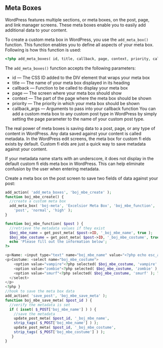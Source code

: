 ## Meta Boxes
WordPress features multiple sections, or meta boxes, on the post, page, and link manager screens.
These meta boxes enable you to easily add additional data to your content.

To create a custom meta box in WordPress, you use the `add_meta_box()` function. This function
enables you to define all aspects of your meta box. Following is how this function is used:
```php
<?php add_meta_boxes( id, title, callback, page, context, priority, callback_args ); ?>
```
The `add_meta_boxes()` function accepts the following parameters:
- id — The CSS ID added to the DIV element that wraps your meta box
- title — The name of your meta box displayed in its heading
- callback — Function to be called to display your meta box
- page — The screen where your meta box should show
- context — The part of the page where the meta box should be shown
- priority — The priority in which your meta box should be shown
- callback_args — Arguments to pass into your callback function
You can add a custom meta box to any custom post type in WordPress by simply
setting the page parameter to the name of your custom post type.

The real power of meta boxes is saving data
to a post, page, or any type of content in
WordPress. Any data saved against your
content is called metadata. In the WordPress
edit screens, the meta box for custom fi elds
exists by default. Custom fi elds are just a
quick way to save metadata against your
content.

If your metadata name starts with an underscore, it does not display in the
default custom fi elds meta box in WordPress. This can help eliminate confusion
by the user when entering metadata.

Create a meta box on the
post screen to save two fields of data against
your post:
```php
add_action( 'add_meta_boxes', 'boj_mbe_create' );
function boj_mbe_create() {
  //create a custom meta box
  add_meta_box( 'boj-meta', 'Excelsior Meta Box', 'boj_mbe_function',
	'post', 'normal', 'high' );
}

function boj_mbe_function( $post ) {
  //retrieve the metadata values if they exist
  $boj_mbe_name = get_post_meta( $post->ID, '_boj_mbe_name', true );
  $boj_mbe_costume = get_post_meta( $post->ID, '_boj_mbe_costume', true );
  echo 'Please fill out the information below';
?>

<p>Name: <input type="text" name="boj_mbe_name" value="<?php echo esc_attr( $boj_mbe_name ); ?>" /></p>
<p>Costume: <select name="boj_mbe_costume">
	<option value="vampire"<?php selected( $boj_mbe_costume, 'vampire' ); ?>>Vampire</option>
    <option value="zombie"<?php selected( $boj_mbe_costume, 'zombie' ); ?>>Zombie</option>
    <option value="smurf"<?php selected( $boj_mbe_costume, 'smurf' ); ?>>Smurf</option>
  </select>
</p>
<?php }
//hook to save the meta box data
add_action( 'save_post', 'boj_mbe_save_meta' );
function boj_mbe_save_meta( $post_id ) {
  //verify the metadata is set
  if ( isset( $_POST['boj_mbe_name'] ) ) {
    //save the metadata
    update_post_meta( $post_id, '_boj_mbe_name',
    strip_tags( $_POST['boj_mbe_name'] ) );
    update_post_meta( $post_id, '_boj_mbe_costume',
    strip_tags( $_POST['boj_mbe_costume'] ) );
   }
}
```


